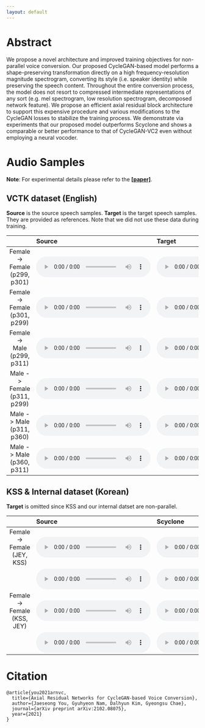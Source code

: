 ```yaml
---
layout: default
---
```


# Abstract 

We propose a novel architecture and improved training objectives for non-parallel voice conversion. Our proposed CycleGAN-based model performs a shape-preserving transformation directly on a high frequency-resolution magnitude spectrogram, converting its style (i.e. speaker identity) while preserving the speech content. Throughout the entire conversion process, the model does not resort to compressed intermediate representations of any sort (e.g. mel spectrogram, low resolution spectrogram, decomposed network feature). We propose an efficient axial residual block architecture to support this expensive procedure and various modifications to the CycleGAN losses to stabilize the training process. We demonstrate via experiments that our proposed model outperforms Scyclone and shows a comparable or better performance to that of CycleGAN-VC2 even without employing a neural vocoder.


# Audio Samples 

**Note**: For experimental details please refer to the [**[paper]**](https://arxiv.org/abs/2102.08075).



## VCTK dataset (English)

**Source** is the source speech samples. 
**Target** is the target speech samples. 
They are provided as references. Note that we did not use these data during training.


| | Source | Target | Scyclone | CycleGAN-VC2 | Ours | 
|:-|:-------|:-------|:---------|:-------------|:-----|
|<center>Female -> Female<br>(p299, p301)</center>|<audio src="./assets/audio/ff_p299_to_p301/gt_src/p299_001_mic1.wav" controls preload="auto">|<audio src="./assets/audio/ff_p299_to_p301/gt_tgt/p301_001_mic1.wav" controls preload="auto">|<audio src="./assets/audio/ff_p299_to_p301/scy/AB_0.wav" controls preload="auto">|<audio src="./assets/audio/ff_p299_to_p301/vc2/001.wav" controls preload="auto">|<audio src="./assets/audio/ff_p299_to_p301/ours/001.wav" controls preload="auto">|
|<center>Female -> Female<br>(p301, p299)</center>|<audio src="./assets/audio/ff_p301_to_p299/gt_src/p301_001_mic1.wav" controls preload="auto">|<audio src="./assets/audio/ff_p301_to_p299/gt_tgt/p299_001_mic1.wav" controls preload="auto">|<audio src="./assets/audio/ff_p301_to_p299/scy/BA_0.wav" controls preload="auto">|<audio src="./assets/audio/ff_p301_to_p299/vc2/001.wav" controls preload="auto">|<audio src="./assets/audio/ff_p301_to_p299/ours/001.wav" controls preload="auto">|
|<center>Female -> Male<br>(p299, p311)</center>|<audio src="./assets/audio/fm_p299_to_p311/gt_src/p299_001_mic1.wav" controls preload="auto">|<audio src="./assets/audio/fm_p299_to_p311/gt_tgt/p311_001_mic1.wav" controls preload="auto">|<audio src="./assets/audio/fm_p299_to_p311/scy/AB_0.wav" controls preload="auto">|<audio src="./assets/audio/fm_p299_to_p311/vc2/001.wav" controls preload="auto">|<audio src="./assets/audio/fm_p299_to_p311/ours/001.wav" controls preload="auto">|
|<center>Male -> Female<br>(p311, p299)</center>|<audio src="./assets/audio/fm_p311_to_p299/gt_src/p311_001_mic1.wav" controls preload="auto">|<audio src="./assets/audio/fm_p311_to_p299/gt_tgt/p299_001_mic1.wav" controls preload="auto">|<audio src="./assets/audio/fm_p311_to_p299/scy/BA_0.wav" controls preload="auto">|<audio src="./assets/audio/fm_p311_to_p299/vc2/001.wav" controls preload="auto">|<audio src="./assets/audio/fm_p311_to_p299/ours/001.wav" controls preload="auto">|
|<center>Male -> Male<br>(p311, p360)</center>|<audio src="./assets/audio/mm_p311_to_p360/gt_src/p311_001_mic1.wav" controls preload="auto">|<audio src="./assets/audio/mm_p311_to_p360/gt_tgt/p360_001_mic1.wav" controls preload="auto">|<audio src="./assets/audio/mm_p311_to_p360/scy/001.wav" controls preload="auto">|<audio src="./assets/audio/mm_p311_to_p360/vc2/001.wav" controls preload="auto">|<audio src="./assets/audio/mm_p311_to_p360/ours/001.wav" controls preload="auto">|
|<center>Male -> Male<br>(p360, p311)</center>|<audio src="./assets/audio/mm_p360_to_p311/gt_src/p360_001_mic1.wav" controls preload="auto">|<audio src="./assets/audio/mm_p360_to_p311/gt_tgt/p311_001_mic1.wav" controls preload="auto">|<audio src="./assets/audio/mm_p360_to_p311/scy/BA_0.wav" controls preload="auto">|<audio src="./assets/audio/mm_p360_to_p311/vc2/001.wav" controls preload="auto">|<audio src="./assets/audio/mm_p360_to_p311/ours/001.wav" controls preload="auto">|


## KSS & Internal dataset (Korean)

**Target** is omitted since KSS and our internal datset are non-parallel.


|  | Source | Scyclone | CycleGAN-VC2 | Ours | 
|:-|:-------|:---------|:-------------|:-----|
|<center>Female -> Female<br>(JEY, KSS)</center>|<audio src="./assets/audio/ff_JEY_to_KSS/gt_src/100.wav" controls preload="auto">|<audio src="./assets/audio/ff_JEY_to_KSS/scy/KSS_00.wav" controls preload="auto">|<audio src="./assets/audio/ff_JEY_to_KSS/vc2/KSS_00.wav" controls preload="auto">|<audio src="./assets/audio/ff_JEY_to_KSS/ours/KSS_00.wav" controls preload="auto">|
|<center>&nbsp;<br>&nbsp;</center>|<audio src="./assets/audio/ff_JEY_to_KSS/gt_src/107.wav" controls preload="auto">|<audio src="./assets/audio/ff_JEY_to_KSS/scy/KSS_07.wav" controls preload="auto">|<audio src="./assets/audio/ff_JEY_to_KSS/vc2/KSS_07.wav" controls preload="auto">|<audio src="./assets/audio/ff_JEY_to_KSS/ours/KSS_07.wav" controls preload="auto">|
|<center>Female -> Female<br>(KSS, JEY)</center>|<audio src="./assets/audio/ff_KSS_to_JEY/gt_src/KSS_00.wav" controls preload="auto">|<audio src="./assets/audio/ff_KSS_to_JEY/scy/JEY_00.wav" controls preload="auto">|<audio src="./assets/audio/ff_KSS_to_JEY/vc2/JEY_00.wav" controls preload="auto">|<audio src="./assets/audio/ff_KSS_to_JEY/ours/JEY_00.wav" controls preload="auto">|
|<center>&nbsp;<br>&nbsp;</center>|<audio src="./assets/audio/ff_KSS_to_JEY/gt_src/KSS_09.wav" controls="auto">|<audio src="./assets/audio/ff_KSS_to_JEY/scy/JEY_09.wav" controls preload="auto">|<audio src="./assets/audio/ff_KSS_to_JEY/vc2/JEY_09.wav" controls preload="auto">|<audio src="./assets/audio/ff_KSS_to_JEY/ours/JEY_09.wav" controls preload="auto">|


# Citation 

```plain
@article{you2021arnvc,
  title={Axial Residual Networks for CycleGAN-based Voice Conversion},
  author={Jaeseong You, Gyuhyeon Nam, Dalhyun Kim, Gyeongsu Chae},
  journal={arXiv preprint arXiv:2102.08075},
  year={2021}
}
```


<!-- # Some Template 

Text can be **bold**, _italic_, or ~~strikethrough~~.

[Link to another page](./another-page.html).

There should be whitespace between paragraphs.

There should be whitespace between paragraphs. We recommend including a README, or a file with information about your project.

# Header 1

This is a normal paragraph following a header. GitHub is a code hosting platform for version control and collaboration. It lets you and others work together on projects from anywhere.

## Header 2

> This is a blockquote following a header.
>
> When something is important enough, you do it even if the odds are not in your favor.

### Header 3

```js
// Javascript code with syntax highlighting.
var fun = function lang(l) {
  dateformat.i18n = require('./lang/' + l)
  return true;
}
```

```ruby
# Ruby code with syntax highlighting
GitHubPages::Dependencies.gems.each do |gem, version|
  s.add_dependency(gem, "= #{version}")
end
```

#### Header 4

*   This is an unordered list following a header.
*   This is an unordered list following a header.
*   This is an unordered list following a header.

##### Header 5

1.  This is an ordered list following a header.
2.  This is an ordered list following a header.
3.  This is an ordered list following a header.

###### Header 6

| head1        | head two          | three |
|:-------------|:------------------|:------|
| ok           | good swedish fish | nice  |
| out of stock | good and plenty   | nice  |
| ok           | good `oreos`      | hmm   |
| ok           | good `zoute` drop | yumm  |

### There's a horizontal rule below this.

* * *

### Here is an unordered list:

*   Item foo
*   Item bar
*   Item baz
*   Item zip

### And an ordered list:

1.  Item one
1.  Item two
1.  Item three
1.  Item four

### And a nested list:

- level 1 item
  - level 2 item
  - level 2 item
    - level 3 item
    - level 3 item
- level 1 item
  - level 2 item
  - level 2 item
  - level 2 item
- level 1 item
  - level 2 item
  - level 2 item
- level 1 item

### Small image

![Octocat](https://github.githubassets.com/images/icons/emoji/octocat.png)

### Large image

![Branching](https://guides.github.com/activities/hello-world/branching.png)


### Definition lists can be used with HTML syntax.

<dl>
<dt>Name</dt>
<dd>Godzilla</dd>
<dt>Born</dt>
<dd>1952</dd>
<dt>Birthplace</dt>
<dd>Japan</dd>
<dt>Color</dt>
<dd>Green</dd>
</dl>

```
Long, single-line code blocks should not wrap. They should horizontally scroll if they are too long. This line should be long enough to demonstrate this.
```

```
The final element.
``` -->
